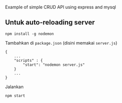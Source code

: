 Example of simple CRUD API using express and mysql

## Untuk auto-reloading server

```
npm install -g nodemon
```

Tambahkan di `package.json` (disini memakai `server.js`)

```
{
    ...
    "scripts" : {
        "start": "nodemon server.js" 
    }
    ...
}
```
Jalankan

```
npm start
```
